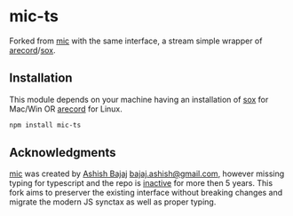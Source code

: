 # mic-ts

Forked from [mic](https://github.com/ashishbajaj99/mic) with the same interface, a stream simple wrapper of [arecord](http://alsa-project.org/)/[sox](http://sox.sourceforge.net/).

## Installation

This module depends on your machine having an installation of [sox](http://sox.sourceforge.net/) for Mac/Win OR [arecord](http://alsa-project.org/) for Linux.

```sh
npm install mic-ts
```

## Acknowledgments

[mic](https://github.com/ashishbajaj99/mic) was created by [Ashish Bajaj](https://github.com/ashishbajaj99) bajaj.ashish@gmail.com, however missing typing for typescript and the repo is [inactive](https://github.com/ashishbajaj99/mic/pulls) for more then 5 years. This fork aims to preserver the existing interface without breaking changes and migrate the modern JS synctax as well as proper typing.
